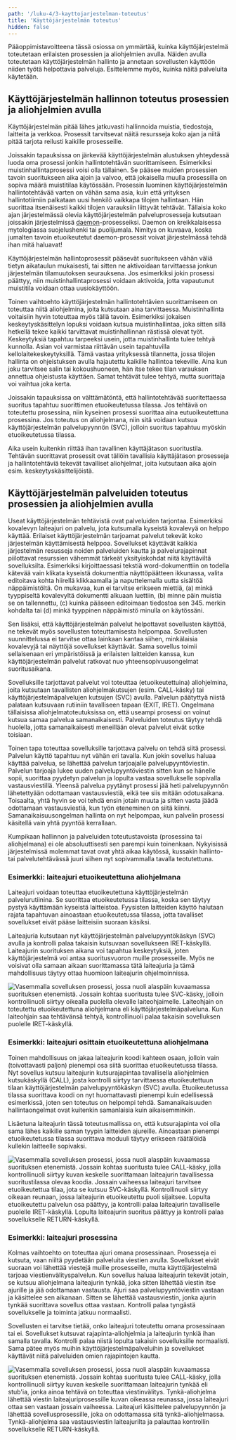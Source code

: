 ```yaml
---
path: '/luku-4/3-kayttojarjestelman-toteutus'
title: 'Käyttöjärjestelmän toteutus'
hidden: false
---
```


<div>
<lead>Pääoppimistavoitteena tässä osiossa on ymmärtää, kuinka käyttöjärjestelmä toteutetaan erilaisten prosessien ja aliohjelmien avulla. Näiden avulla toteutetaan käyttöjärjestelmän hallinto ja annetaan sovellusten käyttöön niiden työtä helpottavia palveluja. Esittelemme myös, kuinka näitä palveluita käytetään.
</lead>
</div>

## Käyttöjärjestelmän hallinnon toteutus prosessien ja aliohjelmien avulla
Käyttöjärjestelmän pitää lähes jatkuvasti hallinnoida muistia, tiedostoja, laitteita ja verkkoa. Prosessit tarvitsevat näitä resursseja koko ajan ja niitä pitää tarjota reilusti kaikille prosesseille.

Joissakin tapauksissa on järkevää käyttöjärjestelmän alustuksen yhteydessä luoda oma prosessi jonkin hallintotehtävän suorittamiseen. Esimerkiksi muistinhallintaprosessi voisi olla tällainen. Se pääsee muiden prosessien tavoin suoritukseen aika ajoin ja valvoo, että jokaisella muulla prosessilla on sopiva määrä muistitilaa käytössään. Prosessin luominen käyttöjärjestelmän hallintotehtävää varten on vähän sama asia, kuin että yrityksen hallintotiimiin palkataan uusi henkilö vaikkapa tilojen hallintaan. Hän suorittaa itsenäisesti kaikki tilojen varauksiin liittyvät tehtävät. Tällaisia koko ajan järjestelmässä olevia käyttöjärjestelmän palveluprosesseja kutsutaan joissakin järjestelmissä [daemon](https://fi.wikipedia.org/wiki/Daemon)-prosesseiksi. Daemon on kreikkalaisessa mytologiassa suojelushenki tai puolijumala. Nimitys on kuvaava, koska jumalten tavoin etuoikeutetut daemon-prosessit voivat järjestelmässä tehdä ihan mitä haluavat!

Käyttöjärjestelmän hallintoprosessit pääsevät suoritukseen vähän väliä tietyn aikataulun mukaisesti, tai sitten ne aktivoidaan tarvittaessa jonkun järjestelmän tilamuutoksen seurauksena. Jos esimerkiksi jokin prosessi päättyy, niin muistinhallintaprosessi voidaan aktivoida, jotta vapautunut muistitila voidaan ottaa uusiokäyttöön.

Toinen vaihtoehto käyttöjärjestelmän hallintotehtävien suorittamiseen on toteuttaa niitä aliohjelmina, joita kutsutaan aina tarvittaessa. Muistinhallinta voitaisiin hyvin toteuttaa myös tällä tavoin. Esimerkiksi jokaisen keskeytyskäsittelyn lopuksi voidaan kutsua muistinhallintaa, joka sitten sillä hetkellä tekee kaikki tarvittavat muistinhallinnan rästissä olevat työt. Keskeytyksiä tapahtuu tarpeeksi usein, jotta muistinhallinta tulee tehtyä kunnolla. Asian voi varmistaa riittävän usein tapahtuvilla kellolaitekeskeytyksillä. Tämä vastaa yrityksessä tilannetta, jossa tilojen hallinta on ohjeistuksen avulla hajautettu kaikille hallintoa tekeville. Aina kun joku tarvitsee salin tai kokoushuoneen, hän itse tekee tilan varauksen annettua ohjeistusta käyttäen. Samat tehtävät tulee tehtyä, mutta suorittaja voi vaihtua joka kerta.

Joissakin tapauksissa on välttämätöntä, että hallintotehtävää suoritettaessa suoritus tapahtuu suorittimen etuoikeutetussa tilassa. Jos tehtävä on toteutettu prosessina, niin kyseinen prosessi suorittaa aina eutuoikeutettuna prosessina. Jos toteutus on aliohjelmana, niin sitä voidaan kutsua käyttöjärjestelmän palvelupyynnön (SVC), jolloin suoritus tapahtuu myöskin etuoikeutetussa tilassa.

Aika usein kuitenkin riittää ihan tavallinen käyttäjätason suoritustila. Tehtävän suorittavat prosessit ovat tällöin tavallisia käyttäjätason prosesseja ja hallintotehtäviä tekevät tavalliset aliohjelmat, joita kutsutaan aika ajoin esim. keskeytyskäsittelijöistä.

## Käyttöjärjestelmän palveluiden toteutus prosessien ja aliohjelmien avulla
Useat käyttöjärjestelmän tehtävistä ovat palveluiden tarjontaa. Esimerkiksi kovalevyn laiteajuri on palvelu, jota kutsumalla kyseistä kovalevyä on helppo käyttää. Erilaiset käyttöjärjestelmän tarjoamat palvelut tekevät koko järjestelmän käyttämisestä helppoa. Sovellukset käyttävät kaikkia järjestelmän resusseja noiden palveluiden kautta ja palvelurajapinnat piilottavat resurssien vähemmät tärkeät yksityiskohdat niitä käyttäviltä sovelluksilta. Esimerkiksi kirjoittaessasi tekstiä word-dokumenttiin on todella kätevää vain klikata kyseistä dokumenttia näyttöpäätteen ikkunassa, valita editoitava kohta hiirellä klikkaamalla ja naputtelemalla uutta sisältöä näppäimistöltä. On mukavaa, kun ei tarvitse erikseen miettiä, (a) minkä tyyppiseltä kovalevyltä dokumentti alkuaan luettiin, (b) minne päin muistia se on tallennettu, (c) kuinka pääseen editoimaan tiedostoa sen 345. merkin kohdalta tai (d) minkä tyyppinen näppäimistö minulla on käytössäni.

Sen lisäksi, että käyttöjärjestelmän palvelut helpottavat sovellusten käyttöä, ne tekevät myös sovellusten toteuttamisesta helpompaa. Sovellusten suunnittelussa ei tarvitse ottaa lainkaan kantaa siihen, minkälaisia kovalevyjä tai näyttöjä sovellukset käyttävät. Sama sovellus toimii sellaisenaan eri ympäristöissä ja erilaisten laitteiden kanssa, kun käyttöjärjestelmän palvelut ratkovat nuo yhteensopivuusongelmat suoritusaikana.

Sovelluksille tarjottavat palvelut voi toteuttaa (etuoikeutettuina) aliohjelmina, joita kutsutaan tavallisten aliohjelmakutsujen (esim. CALL-käsky) tai käyttöjärjestelmäpalvelujen kutsujen (SVC) avulla. Palvelun päätyttyä niistä palataan kutsuvaan rutiiniin tavalliseen tapaan (EXIT, IRET). Ongelmana tällaisissa aliohjelmatoteutuksissa on, että useampi prosessi on voinut kutsua samaa palvelua samanaikaisesti. Palveluiden toteutus täytyy tehdä huolella, jotta samanaikaisesti meneillään olevat palvelut eivät sotke toisiaan.

Toinen tapa toteuttaa sovelluksille tarjottava palvelu on tehdä siitä prosessi. Palvelun käyttö tapahtuu nyt vähän eri tavalla. Kun jokin sovellus haluaa käyttää palvelua, se lähettää palvelun tarjoajalle palvelupyyntöviestin. Palvelun tarjoaja lukee uuden palvelupyyntöviestin sitten kun se hänelle sopii, suorittaa pyydetyn palvelun ja lopulta vastaa sovellukselle sopivalla vastausviestillä. Yleensä palvelua pyytänyt prosessi jää heti palvelupyynnön lähetettyään odottamaan vastausviestiä, eikä tee siis mitään odotusaikana. Toisaalta, yhtä hyvin se voi tehdä ensin jotain muuta ja sitten vasta jäädä odottamaan vastausviestiä, kun työn eteneminen on siitä kiinni. Samanaikaisuusongelman hallinta on nyt helpompaa, kun palvelin prosessi käsitellä vain yhtä pyyntöä kerrallaan.

Kumpikaan hallinnon ja palveluiden toteutustavoista (prosessina tai aliohjelmana) ei ole absoluuttisesti sen parempi kuin toinenkaan. Nykyisissä järjestelmissä molemmat tavat ovat yhtä aikaa käytössä, kussakin hallinto- tai palvelutehtävässä juuri siihen nyt sopivammalla tavalla teotutettuna.

### Esimerkki: laiteajuri etuoikeutettuna aliohjelmana
Laiteajuri voidaan toteuttaa etuoikeutettuna käyttöjärjestelmän palvelurutiinina. Se suorittaa etuoikeutetussa tilassa, koska sen täytyy pystyä käyttämään kyseistä laitteistoa. Fyysisten laitteiden käyttö halutaan rajata tapahtuvan ainoastaan etuoikeutetussa tilassa, jotta tavalliset sovellukset eivät pääse laitteisiin suoraan käsiksi.

Laiteajuria kutsutaan nyt käyttöjärjestelmän palvelupyyntökäskyn (SVC) avulla ja kontrolli palaa takaisin kutsuvaan sovellukseen IRET-käskyllä. Laiteajurin suorituksen aikana voi tapahtua keskeytyksiä, joten käyttöjärjestelmä voi antaa suoritusvuoron muille prosesseille. Myös ne voisivat olla samaan aikaan suorittamassa tätä laiteajuria ja tämä mahdollisuus täytyy ottaa huomioon laiteajurin ohjelmoinnissa.

<!-- kuva  luento 8, kalvo 15    ch-4-3-ajuri-etuoik-aliohj -->

![Vasemmalla sovelluksen prosessi, jossa nuoli alaspäin kuvaamassa suorituksen etenemistä. Jossain kohtaa suoritusta tulee SVC-käsky, jolloin kontrollinuoli siirtyy oikealla puolella olevalle laiteohjaimelle. Laiteohjain on toteutettu etuoikeutettuna aliohjelmana eli käyttöjärjestelmäpalveluna. Kun laiteohjain saa tehtävänsä tehtyä, kontrollinuoli palaa takaisin sovelluksen puolelle IRET-käskyllä.](./ch-4-3-ajuri-etuoik-aliohj.svg)
<div>
<illustrations motive="ch-4-3-ajuri-etuoik-aliohj" frombottom="0" totalheight="100%"></illustrations>
</div>

### Esimerkki: laiteajuri osittain etuoikeutettuna aliohjelmana
Toinen mahdollisuus on jakaa laiteajurin koodi kahteen osaan, jolloin vain (toivottavasti paljon) pienempi osa siitä suorittaa etuoikeutetussa tilassa. Nyt sovellus kutsuu laiteajurin kutsurajapintaa tavallisella aliohjelmien kutsukäskyllä (CALL), josta kontrolli siirtyy tarvittaessa etuoikeutettuun tilaan käyttöjärjestelmän palvelupyyntökäskyn (SVC) avulla. Etuoikeutetussa tilassa suorittava koodi on nyt huomattavasti pienempi kuin edellisessä esimerkissä, joten sen toteutus on helpompi tehdä. Samanaikaisuuden hallintaongelmat ovat kuitenkin samanlaisia kuin aikaisemminkin.

Lisäetuna laiteajurin tässä toteutusmallissa on, että kutsurajapinta voi olla sama lähes kaikille saman tyypin laitteiden ajureille. Ainoastaan pienempi etuoikeutetussa tilassa suorittava moduuli täytyy erikseen räätälöidä kullekin laitteelle sopivaksi.

<!-- kuva  luento 8, kalvo 16    ch-4-3-ajuri-user-etuoik-aliohj -->

![Vasemmalla sovelluksen prosessi, jossa nuoli alaspäin kuvaamassa suorituksen etenemistä. Jossain kohtaa suoritusta tulee CALL-käsky, jolla kontrollinuoli siirtyy kuvan keskelle suorittamaan laiteajurin tavallisessa suoritustilassa olevaa koodia. Jossain vaiheessa laiteajuri tarvitsee etuoikeutettua tilaa, jota se kutsuu SVC-käskyllä. Kontrollinuoli siirtyy oikeaan reunaan, jossa laiteajurin etuoikeutettu puoli sijaitsee. Lopulta etuoikeutettu palvelun osa päättyy, ja kontrolli palaa laiteajurin tavalliselle puolelle IRET-käskyllä. Lopulta laiteajurin suoritus päättyy ja kontrolli palaa sovellukselle RETURN-käskyllä.](./ch-4-3-ajuri-user-etuoik-aliohj.svg)
<div>
<illustrations motive="ch-4-3-ajuri-user-etuoik-aliohj" frombottom="0" totalheight="100%"></illustrations>
</div>

### Esimerkki: laiteajuri prosessina
Kolmas vaihtoehto on toteuttaa ajuri omana prosessinaan. Prosesseja ei kutsuta, vaan niiltä pyydetään palveluita viestien avulla. Sovellukset eivät suoraan voi lähettää viestejä muille prosesseille, mutta käyttöjärjestelmä tarjoaa viestienvälityspalvelun. Kun sovellus haluaa laiteajurin tekevät jotain, se kutsuu aliohjelmana laiteajurin tynkää, joka sitten lähettää viestin itse ajurille ja jää odottamaan vastausta. Ajuri saa palvelupyyntöviestin vastaan ja käsittelee sen aikanaan. Sitten se lähettää vastausviestin, jonka ajurin tynkää suorittava sovellus ottaa vastaan. Kontrolli palaa tyngästä sovellukselle ja toiminta jatkuu normaalisti.

Sovellusten ei tarvitse tietää, onko laiteajuri toteutettu omana prosessinaan tai ei. Sovellukset kutsuvat rajapinta-aliohjelmia ja laiteajurin tynkiä ihan samalla tavalla. Kontrolli palaa niistä lopulta takaisin sovelluksille normaalisti. Sama pätee myös muihin käyttöjärjestelmäpalveluihin ja sovellukset käyttävät niitä palveluiden omien rajapintojen kautta.

<!-- kuva  luento 8, kalvo 17    ch-4-3-ajuri-stub-etuoik-prosessi -->

![Vasemmalla sovelluksen prosessi, jossa nuoli alaspäin kuvaamassa suorituksen etenemistä. Jossain kohtaa suoritusta tulee CALL-käsky, jolla kontrollinuoli siirtyy kuvan keskelle suorittamaan laiteajurin tynkää eli stub'ia, jonka ainoa tehtävä on toteuttaa viestinvälitys. Tynkä-aliohjelma lähettää viestin laiteajuriprosessille kuvan oikeassa reunassa, jossa laiteajuri ottaa sen vastaan jossain vaiheessa. Laiteajuri käsittelee palvelupyynnön ja lähettää sovellusprosessille, joka on odottamassa sitä tynkä-aliohjelmassa. Tynkä-aliohjelma saa vastausviestin laiteajurilta ja palauttaa kontrollin sovellukselle RETURN-käskyllä.](./ch-4-3-ajuri-stub-etuoik-prosessi.svg)
<div>
<illustrations motive="ch-4-3-ajuri-stub-etuoik-prosessi" frombottom="0" totalheight="100%"></illustrations>
</div>

<!-- Quizes 4.3.1-5 -->
<div><quiz id="5366d1f0-3515-4535-8674-2aa62eb41ab7"></quiz></div>
<div><quiz id="291a1d97-1a29-4181-be32-d22f025ec3d1"></quiz></div>
<div><quiz id="591073dc-38af-4fc1-98c5-2d8b7b5f74cf"></quiz></div>
<div><quiz id="32e6d9f7-2065-4d96-b0e2-1a079843c6f5"></quiz></div>
<div><quiz id="3863b44e-23e4-401d-8b46-1cd5feccc970"></quiz></div>
